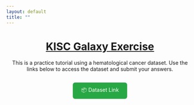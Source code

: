 ```yaml
---
layout: default
title: ""
---
```


<!-- Main content starts -->

<h1 style="text-align: center;">
  <a href="https://docs.google.com/forms/d/1o26asto6m69AuQTWfxkiZVWHyDIewv-BwBfCanJ17yA/edit" target="_blank">
    KISC Galaxy Exercise
  </a>
</h1>

<p style="text-align: center; margin-top: 0.5em;">
  This is a practice tutorial using a hematological cancer dataset. Use the links below to access the dataset and submit your answers.
</p>

<div style="text-align: center; margin-top: 1.5em;">
  <a href="https://wustl.box.com/s/u9cry9q5kaiv25ws3p8bfybqa7ny57ek" target="_blank"
     style="display:inline-block; padding: 0.7em 1.6em; background-color: #28a745; color: white; text-decoration: none; border-radius: 6px; margin: 0.5em;">
    📦 Dataset Link
  </a>
</div>
